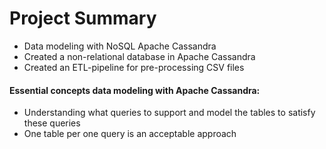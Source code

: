 # Project Summary
- Data modeling with NoSQL Apache Cassandra
- Created a non-relational database in Apache Cassandra
- Created an ETL-pipeline for pre-processing CSV files

#### Essential concepts data modeling with Apache Cassandra:
- Understanding what queries to support and model the tables to satisfy these queries
- One table per one query is an acceptable approach